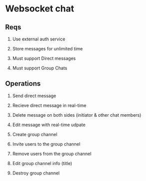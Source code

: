 # Websocket chat

## Reqs

1. Use external auth service

2. Store messages for unlimited time

3. Must support Direct messages

4. Must support Group Chats

## Operations

1. Send direct message

2. Recieve direct message in real-time

3. Delete message on both sides (initiator & other chat members)

4. Edit message with real-time udpate

5. Create group channel

6. Invite users to the group channel

7. Remove users from the group channel

8. Edit group channel info (title)

9. Destroy group channel
